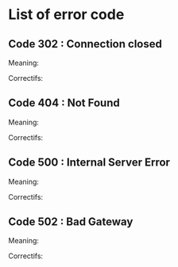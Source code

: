 # List of error code
## Code 302 : Connection closed
Meaning:

Correctifs:

## Code 404 : Not Found
Meaning:

Correctifs:
## Code 500 : Internal Server Error
Meaning:

Correctifs:
## Code 502 : Bad Gateway
Meaning:

Correctifs:

